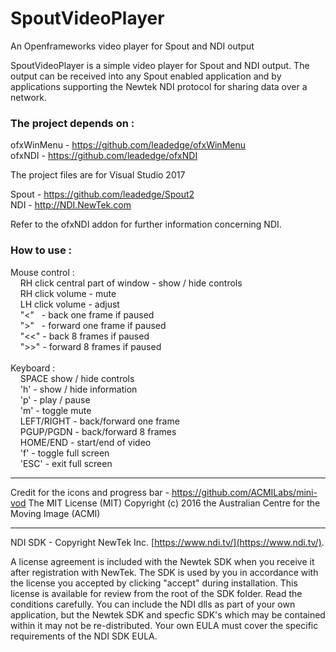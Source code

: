 # SpoutVideoPlayer
An Openframeworks video player for Spout and NDI output

SpoutVideoPlayer is a simple video player for Spout and NDI output. The output can be received into any Spout enabled application and by applications supporting the Newtek NDI protocol for sharing data over a network.

### The project depends on :

ofxWinMenu - https://github.com/leadedge/ofxWinMenu \
ofxNDI - https://github.com/leadedge/ofxNDI

The project files are for Visual Studio 2017

Spout - https://github.com/leadedge/Spout2 \
NDI - http://NDI.NewTek.com 

Refer to the ofxNDI addon for further information concerning NDI.

### How to use :

Mouse control :\
&nbsp;&nbsp;&nbsp;&nbsp;RH click central part of window - show / hide controls\
&nbsp;&nbsp;&nbsp;&nbsp;RH click volume - mute\
&nbsp;&nbsp;&nbsp;&nbsp;LH click volume - adjust\
&nbsp;&nbsp;&nbsp;&nbsp;"<"&nbsp;&nbsp; - back one frame if paused\
&nbsp;&nbsp;&nbsp;&nbsp;">"&nbsp;&nbsp; - forward one frame if paused\
&nbsp;&nbsp;&nbsp;&nbsp;"<<" - back 8 frames if paused\
&nbsp;&nbsp;&nbsp;&nbsp;">>" - forward 8 frames if paused\
\
Keyboard :\
&nbsp;&nbsp;&nbsp;&nbsp;SPACE	show / hide controls\
&nbsp;&nbsp;&nbsp;&nbsp;'h'	- show / hide information\
&nbsp;&nbsp;&nbsp;&nbsp;'p'	- play / pause\
&nbsp;&nbsp;&nbsp;&nbsp;'m'	- toggle mute\
&nbsp;&nbsp;&nbsp;&nbsp;LEFT/RIGHT - back/forward one frame\
&nbsp;&nbsp;&nbsp;&nbsp;PGUP/PGDN -	back/forward 8 frames\
&nbsp;&nbsp;&nbsp;&nbsp;HOME/END - start/end of video\
&nbsp;&nbsp;&nbsp;&nbsp;'f' - toggle full screen\
&nbsp;&nbsp;&nbsp;&nbsp;'ESC' - exit full screen

----------------------
Credit for the icons and progress bar - https://github.com/ACMILabs/mini-vod
The MIT License (MIT)
Copyright (c) 2016 the Australian Centre for the Moving Image (ACMI)

----------------------
NDI SDK - Copyright NewTek Inc. [https://www.ndi.tv/](https://www.ndi.tv/).

A license agreement is included with the Newtek SDK when you receive it after registration with NewTek.
The SDK is used by you in accordance with the license you accepted by clicking "accept" during installation. This license is available for review from the root of the SDK folder.
Read the conditions carefully. You can include the NDI dlls as part of your own application, but the Newtek SDK and specfic SDK's which may be contained within it may not be re-distributed.
Your own EULA must cover the specific requirements of the NDI SDK EULA.




